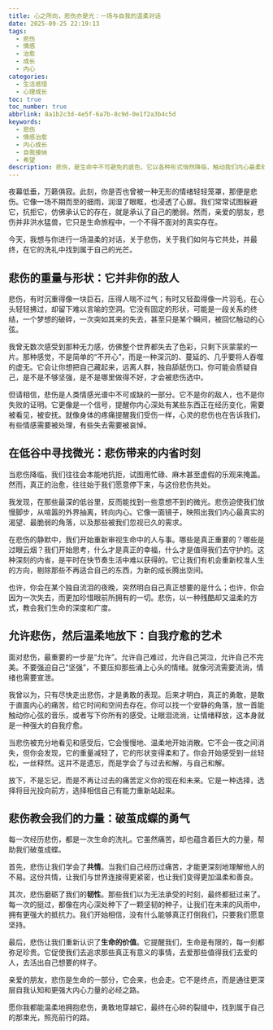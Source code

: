```yaml
---
title: 心之所向，悲伤亦是光：一场与自我的温柔对话
date: 2025-09-25 22:19:13
tags:
  - 悲伤
  - 情感
  - 治愈
  - 成长
  - 内心
categories:
  - 生活感悟
  - 心理成长
toc: true
toc_number: true
abbrlink: 8a1b2c3d-4e5f-6a7b-8c9d-0e1f2a3b4c5d
keywords:
  - 悲伤
  - 情感治愈
  - 内心成长
  - 自我接纳
  - 希望
description: 悲伤，是生命中不可避免的底色，它以各种形式悄然降临，触动我们内心最柔软的角落。这篇文章将带你走进悲伤的深处，不是为了沉溺，而是为了理解、接纳，并从中汲取前行的力量。让我们一起，温柔地拥抱这份情感，发现它所蕴含的治愈与成长的微光。
---
```


夜幕低垂，万籁俱寂。此刻，你是否也曾被一种无形的情绪轻轻笼罩，那便是悲伤。它像一场不期而至的细雨，润湿了眼眶，也浸透了心扉。我们常常试图躲避它，抗拒它，仿佛承认它的存在，就是承认了自己的脆弱。然而，亲爱的朋友，悲伤并非洪水猛兽，它只是生命旅程中，一个不得不面对的真实存在。

今天，我想与你进行一场温柔的对话，关于悲伤，关于我们如何与它共处，并最终，在它的洗礼中找到属于自己的光芒。

## 悲伤的重量与形状：它并非你的敌人

悲伤，有时沉重得像一块巨石，压得人喘不过气；有时又轻盈得像一片羽毛，在心头轻轻拂过，却留下难以言喻的空洞。它没有固定的形状，可能是一段关系的终结，一个梦想的破碎，一次突如其来的失去，甚至只是某个瞬间，被回忆触动的心弦。

我曾无数次感受到那种无力感，仿佛整个世界都失去了色彩，只剩下灰蒙蒙的一片。那种感觉，不是简单的“不开心”，而是一种深沉的、蔓延的、几乎要将人吞噬的虚无。它会让你想把自己藏起来，远离人群，独自舔舐伤口。你可能会质疑自己，是不是不够坚强，是不是哪里做得不好，才会被悲伤选中。

但请相信，悲伤是人类情感光谱中不可或缺的一部分。它不是你的敌人，也不是你失败的证明。它更像是一个信号，提醒你内心深处有某些东西正在经历变化，需要被看见，被安抚。就像身体的疼痛提醒我们受伤一样，心灵的悲伤也在告诉我们，有些情感需要被处理，有些失去需要被哀悼。

## 在低谷中寻找微光：悲伤带来的内省时刻

当悲伤降临，我们往往会本能地抗拒，试图用忙碌、麻木甚至虚假的乐观来掩盖。然而，真正的治愈，往往始于我们愿意停下来，与这份悲伤共处。

我发现，在那些最深的低谷里，反而能找到一些意想不到的微光。悲伤迫使我们放慢脚步，从喧嚣的外界抽离，转向内心。它像一面镜子，映照出我们内心最真实的渴望、最脆弱的角落，以及那些被我们忽视已久的需求。

在悲伤的静默中，我们开始重新审视生命中的人与事。哪些是真正重要的？哪些是过眼云烟？我们开始思考，什么才是真正的幸福，什么才是值得我们去守护的。这种深刻的内省，是平时在快节奏生活中难以获得的。它让我们有机会重新校准人生的方向，剔除那些不再适合自己的东西，为新的成长腾出空间。

也许，你会在某个独自流泪的夜晚，突然明白自己真正想要的是什么；也许，你会因为一次失去，而更加珍惜眼前所拥有的一切。悲伤，以一种残酷却又温柔的方式，教会我们生命的深度和广度。

## 允许悲伤，然后温柔地放下：自我疗愈的艺术

面对悲伤，最重要的一步是“允许”。允许自己难过，允许自己哭泣，允许自己不完美。不要强迫自己“坚强”，不要压抑那些涌上心头的情绪。就像河流需要流淌，情绪也需要宣泄。

我曾以为，只有尽快走出悲伤，才是勇敢的表现。后来才明白，真正的勇敢，是敢于直面内心的痛苦，给它时间和空间去存在。你可以找一个安静的角落，放一首能触动你心弦的音乐，或者写下你所有的感受。让眼泪流淌，让情绪释放，这本身就是一种强大的自我疗愈。

当悲伤被充分地看见和感受后，它会慢慢地、温柔地开始消散。它不会一夜之间消失，但你会发现，它的重量减轻了，它的形状变得柔和了。你会开始感受到一丝轻松，一丝释然。这并不是遗忘，而是学会了与过去和解，与自己和解。

放下，不是忘记，而是不再让过去的痛苦定义你的现在和未来。它是一种选择，选择将目光投向前方，选择相信自己有能力重新站起来。

## 悲伤教会我们的力量：破茧成蝶的勇气

每一次经历悲伤，都是一次生命的洗礼。它虽然痛苦，却也蕴含着巨大的力量，帮助我们破茧成蝶。

首先，悲伤让我们学会了**共情**。当我们自己经历过痛苦，才能更深刻地理解他人的不易。这份共情，让我们与世界连接得更紧密，也让我们变得更加温柔和善良。

其次，悲伤磨砺了我们的**韧性**。那些我们以为无法承受的时刻，最终都挺过来了。每一次的挺过，都像在内心深处种下了一颗坚韧的种子，让我们在未来的风雨中，拥有更强大的抵抗力。我们开始相信，没有什么能够真正打倒我们，只要我们愿意坚持。

最后，悲伤让我们重新认识了**生命的价值**。它提醒我们，生命是有限的，每一刻都弥足珍贵。它促使我们去追求那些真正有意义的事情，去爱那些值得我们去爱的人，去活出自己想要的样子。

亲爱的朋友，悲伤是生命的一部分，它会来，也会走。它不是终点，而是通往更深层自我认知和更强大内心力量的必经之路。

愿你我都能温柔地拥抱悲伤，勇敢地穿越它，最终在心碎的裂缝中，找到属于自己的那束光，照亮前行的路。
